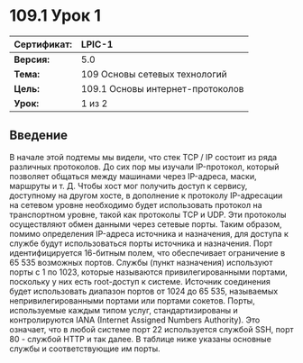 # 109.1 Урок 1

| **Сертификат:** | LPIC-1                                      |
|:----------------|:--------------------------------------------|
| **Версия:**     | 5.0                                         |
| **Тема:**       | 109 Основы сетевых технологий               |                           
| **Цель:**       | 109.1 Основы интернет-протоколов            |
| **Урок:**       | 1 из 2                                      |


## Введение

В начале этой подтемы мы видели, что стек TCP / IP состоит из ряда различных протоколов. До сих пор мы изучали IP-протокол, который позволяет общаться между машинами через IP-адреса, маски, маршруты и т. Д. Чтобы хост мог получить доступ к сервису, доступному на другом хосте, в дополнение к протоколу IP-адресации на сетевом уровне необходимо будет использовать протокол на транспортном уровне, такой как протоколы TCP и UDP. Эти протоколы осуществляют обмен данными через сетевые порты. Таким образом, помимо определения IP-адреса источника и назначения, для доступа к службе будут использоваться порты источника и назначения. Порт идентифицируется 16-битным полем, что обеспечивает ограничение в 65 535 возможных портов. Службы (пункт назначения) используют порты с 1 по 1023, которые называются привилегированными портами, поскольку у них есть root-доступ к системе. Источник соединения будет использовать диапазон портов от 1024 до 65 535, называемых непривилегированными портами или портами сокетов. Порты, используемые каждым типом услуг, стандартизированы и контролируются IANA (Internet Assigned Numbers Authority). Это означает, что в любой системе порт 22 используется службой SSH, порт 80 - службой HTTP и так далее. В таблице ниже указаны основные службы и соответствующие им порты.
